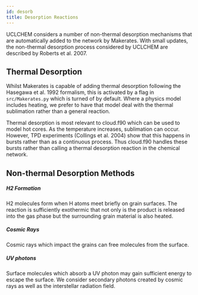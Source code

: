 ```yaml
---
id: desorb
title: Desorption Reactions
---
```


UCLCHEM considers a number of non-thermal desorption mechanisms that are automatically added to the network by Makerates. With small updates, the non-thermal desorption process considered by UCLCHEM are described by Roberts et al. 2007.

## Thermal Desorption

Whilst Makerates is capable of adding thermal desorption following the Hasegawa et al. 1992 formalism, this is activated by a flag in ```src/Makerates.py``` which is turned of by default. Where a physics model includes heating, we prefer to have that model deal with the thermal sublimation rather than a general reaction.

Thermal desorption is most relevant to cloud.f90 which can be used to model hot cores. As the temperature increases, sublimation can occur. However, TPD experiments (Collings et al. 2004) show that this happens in bursts rather than as a continuous process. Thus cloud.f90 handles these bursts rather than calling a thermal desorption reaction in the chemical network.

## Non-thermal Desorption Methods

##### H2 Formation
H2 molecules form when H atoms meet briefly on grain surfaces. The reaction is sufficiently exothermic that not only is the product is released into the gas phase but the surrounding grain material is also heated. 

##### Cosmic Rays
Cosmic rays which impact the grains can free molecules from the surface.

##### UV photons
Surface molecules which absorb a UV photon may gain sufficient energy to escape the surface. We consider secondary photons created by cosmic rays as well as the interstellar radiation field.
